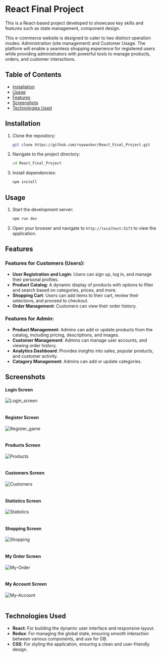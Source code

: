 # React Final Project

This is a React-based project developed to showcase key skills and features such as state management, component design.


This e-commerce website is designed to cater to two distinct operation modes: Administration (site management) and Customer Usage. The platform will enable a seamless shopping experience for registered users while providing administrators with powerful tools to manage products, orders, and customer interactions.

## Table of Contents

- [Installation](#installation)
- [Usage](#usage)
- [Features](#features)
- [Screenshots](#screenshots)
- [Technologies Used](#technologies-used)
## Installation

1. Clone the repository:
   ```bash
   git clone https://github.com/roywasker/React_Final_Project.git
   ```
2. Navigate to the project directory:
   ```bash
   cd React_Final_Project
   ```
3. Install dependencies:
   ```bash
   npm install
   ```

## Usage

1. Start the development server:
   ```bash
   npm run dev
   ```
2. Open your browser and navigate to `http://localhost:5173` to view the application.

## Features

### Features for Customers (Users):

- **User Registration and Login**: Users can sign up, log in, and manage their personal profiles.
- **Product Catalog**: A dynamic display of products with options to filter and search based on categories, prices, and more.
- **Shopping Cart**: Users can add items to their cart, review their selections, and proceed to checkout.
- **Order Management**: Customers can view their order history.

### Features for Admin:

- **Product Management**: Admins can add or update products from the catalog, including pricing, descriptions, and images.
- **Customer Management**: Admins can manage user accounts, and viewing order history.
- **Analytics Dashboard**: Provides insights into sales, popular products, and customer activity.
- **Catagory Management**:  Admins can add or update categories.

## Screenshots
#### Login Screen
![Login_screen](/React_Final_project/image/Login.png)<br><br>

#### Register Screen

![Register_game](/React_Final_project/image/Register.png)<br><br>

#### Products Screen

![Products](/React_Final_project/image/Products.png)<br><br>

#### Customers Screen

![Customers](/React_Final_project/image/Customers.png)<br><br>

#### Statistics Screen

![Statistics](/React_Final_project/image/Statistics.png)<br><br>

#### Shopping Screen

![Shopping](/React_Final_project/image/Shopping.png)<br><br>

#### My Order Screen

![My-Order](/React_Final_project/image/MyOrder.png)<br><br>

#### My Account Screen

![My-Account](/React_Final_project/image/MyAccount.png)<br><br>


## Technologies Used

- **React**: For building the dynamic user interface and responsive layout.
- **Redux**: For managing the global state, ensuring smooth interaction between various components, and use for DB.
- **CSS**: For styling the application, ensuring a clean and user-friendly design.